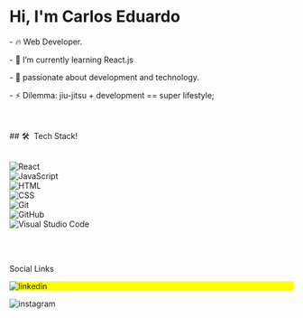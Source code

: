 
<!--
**cadugomes06/cadugomes06** is a ✨ _special_ ✨ repository because its `README.md` (this file) appears on your GitHub profile.
-->
<h1 align="left">Hi,  I'm Carlos Eduardo</h1>

<p>- 🔥  Web Developer. </p>

<p>- 🌱 I’m currently learning React.js</p>
 
<p>- 🔭 passionate about development and technology.</p>

<p>- ⚡ Dilemma: jiu-jitsu + development == super lifestyle;</p>
<br><br>
## 🛠 &nbsp;Tech Stack! <br></br>

![React](https://img.shields.io/badge/-React-05122A?style=flat&logo=react)&nbsp;</br>
![JavaScript](https://img.shields.io/badge/-JavaScript-05122A?style=flat&logo=javascript)&nbsp;</br>
![HTML](https://img.shields.io/badge/-HTML-05122A?style=flat&logo=HTML5)&nbsp;</br>
![CSS](https://img.shields.io/badge/-CSS-05122A?style=flat&logo=CSS3&logoColor=1572B6)&nbsp;</br>
![Git](https://img.shields.io/badge/-Git-05122A?style=flat&logo=git)&nbsp;</br>
![GitHub](https://img.shields.io/badge/-GitHub-05122A?style=flat&logo=github)&nbsp;</br>
![Visual Studio Code](https://img.shields.io/badge/-Visual%20Studio%20Code-05122A?style=flat&logo=visual-studio-code&logoColor=007ACC)&nbsp;</br>

<br><br>

Social Links
<p align="left" style="background:yellow">
<a href="https://linkedin.com/in/carlos-eduardo-258821181" target="_blank"></a>
   <img align="center" src="https://img.shields.io/badge/-carloseduardo-05122A?style=flat&logo=linkedin" alt="linkedin"/>


<a href="https://instagram.com/gomes.cadu" target="_blank"></a>
 <img align="center" src="https://img.shields.io/badge/-gomes.cadu-05122A?style=flat&logo=instagram" alt="instagram"/>
 </p>
<!--
**cadugomes06/cadugomes06** is a ✨ _special_ ✨ repository because its `README.md` (this file) appears on your GitHub profile.
Here are some ideas to get you started:
- 🔭 I’m currently working on ...
- 🌱 I’m currently learning ...
- 👯 I’m looking to collaborate on ...
- 🤔 I’m looking for help with ...
- 💬 Ask me about ...
- 📫 How to reach me: ...
- 😄 Pronouns: ...
- ⚡ Fun fact: ...
-->
